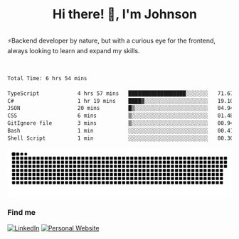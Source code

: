 <div id="user-content-toc">
  <ul align="center">
    <summary><h1 style="display: inline-block">Hi there! 👋, I'm Johnson</h1></summary>
  </ul>
</div>

⚡Backend developer by nature, but with a curious eye for the frontend, always looking to learn and expand my skills.

<br>


<!--START_SECTION:waka-->

```txt
Total Time: 6 hrs 54 mins

TypeScript            4 hrs 57 mins   ██████████████████░░░░░░░   71.67 %
C#                    1 hr 19 mins    ████▓░░░░░░░░░░░░░░░░░░░░   19.10 %
JSON                  20 mins         █▒░░░░░░░░░░░░░░░░░░░░░░░   04.94 %
CSS                   6 mins          ▒░░░░░░░░░░░░░░░░░░░░░░░░   01.48 %
GitIgnore file        3 mins          ▒░░░░░░░░░░░░░░░░░░░░░░░░   00.94 %
Bash                  1 min           ░░░░░░░░░░░░░░░░░░░░░░░░░   00.41 %
Shell Script          1 min           ░░░░░░░░░░░░░░░░░░░░░░░░░   00.30 %
```

<!--END_SECTION:waka-->

<picture>
  <source  srcset="https://github.com/joshwambere/joshwambere/blob/output/github-contribution-grid-snake-dark.svg?palette=github-dark">
  <source  srcset="https://github.com/joshwambere/joshwambere/blob/output/github-contribution-grid-snake.svg">
  <img alt="github contribution grid snake animation" src="https://github.com/joshwambere/joshwambere/blob/output/github-contribution-grid-snake.svg">
</picture>

### Find me
<a href="https://www.linkedin.com/in/dusabe-johnson" target="_blank"><img src="https://img.shields.io/badge/LinkedIn-%230077B5.svg?&style=flat&logo=linkedin&logoColor=white" alt="LinkedIn"></a>
‎‎ [![Personal Website](https://img.shields.io/badge/visit-Johnsonis.me-blue)](https://johnsonis.me/)
